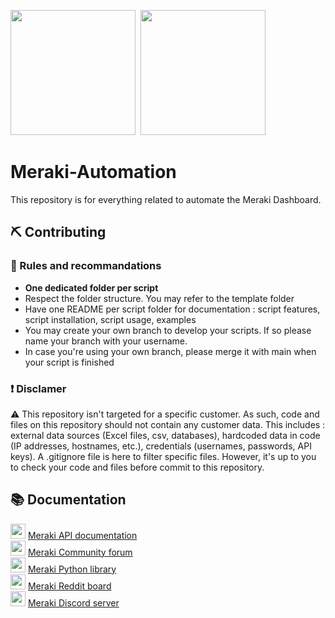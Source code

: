 <img src="https://www.capgemini.com/wp-content/themes/capgemini-komposite/assets/images/logo.svg" width="200">&nbsp;&nbsp;<img src="https://meraki.cisco.com/wp-content/uploads/2020/04/cisco-meraki-logo-2.png" width="200">

# Meraki-Automation

This repository is for everything related to automate the Meraki Dashboard.

## ⛏ Contributing

### 📜 Rules and recommandations

- **One dedicated folder per script**
- Respect the folder structure. You may refer to the template folder
- Have one README per script folder for documentation : script features, script installation, script usage, examples
- You may create your own branch to develop your scripts. If so please name your branch with your username.
- In case you're using your own branch, please merge it with main when your script is finished

### ❗ Disclamer

⚠ This repository isn't targeted for a specific customer. As such, code and files on this repository should not contain any customer data. This includes : external data sources (Excel files, csv, databases), hardcoded data in code (IP addresses, hostnames, etc.), credentials (usernames, passwords, API keys).
A .gitignore file is here to filter specific files. However, it's up to you to check your code and files before commit to this repository.

## 📚 Documentation

<img height="24" width="24" src="https://unpkg.com/simple-icons@v6/icons/cisco.svg" />&nbsp;[Meraki API documentation](https://developer.cisco.com/meraki/api-v1/#!introduction)<br>
<img height="24" width="24" src="https://unpkg.com/simple-icons@v6/icons/cisco.svg" />&nbsp;[Meraki Community forum](https://community.meraki.com/t5/Developers-APIs/bd-p/api)<br>
<img height="24" width="24" src="https://unpkg.com/simple-icons@v6/icons/github.svg" />&nbsp;[Meraki Python library](https://github.com/meraki/dashboard-api-python/)<br>
<img height="24" width="24" src="https://unpkg.com/simple-icons@v6/icons/reddit.svg" />&nbsp;[Meraki Reddit board](https://www.reddit.com/r/meraki/)<br>
<img height="24" width="24" src="https://unpkg.com/simple-icons@v6/icons/discord.svg" />&nbsp;[Meraki Discord server](https://discord.gg/XMKMHArruA)<br>


